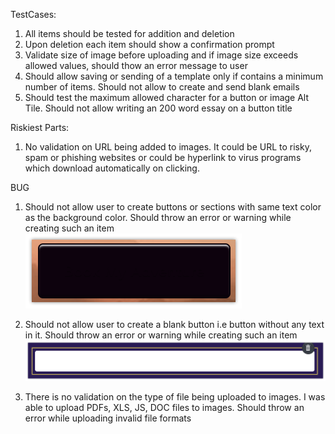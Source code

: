 
TestCases:

1) All items should be tested for addition and deletion
2) Upon deletion each item should show a confirmation prompt
3) Validate size of image before uploading and if image size exceeds allowed values, should thow an error message to user
4) Should allow saving or sending of a template only if contains a minimum number of items. Should not allow to create and send blank emails
5) Should test the maximum allowed character for a button or image Alt Tile. Should not allow writing an 200 word essay on a button title

Riskiest Parts:

1) No validation on URL being added to images. It could be URL to risky, spam or phishing websites or could be hyperlink to virus programs which download automatically on clicking.

 

BUG
1) Should not allow user to create buttons or sections with same text color as the background color. Should throw an error or warning while creating such an item
   ![Alt text](/img/sameBgTxtColor.png?raw=true "Title")


2) Should not allow user to create a blank button i.e button without any text in it. Should throw an error or warning while creating such an item
 ![Alt text](/img/blankButton.png?raw=true "Title")

3) There is no validation on the type of file being uploaded to images. I was able to upload PDFs, XLS, JS, DOC files to images. Should throw an error while uploading invalid file formats
